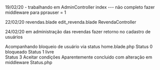 19/02/20 - trabalhando em AdminController index --- não completo
fazer middleware para pprauser = 1


22/02/20 
revendas.blade 
edit_revenda.blade
RevendaController

24/02/20
em administração das revendas
fazer retorno no cadastro de usuários


Acompanhando bloqueio de usuário via status
home.blade.php 
Status 0 bloqueado
Status 1 livre     
Status 3 Aceitar condições
Aparentemente concluido com alteração em middleware Status.php     